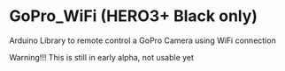 # GoPro_WiFi (HERO3+ Black only)
Arduino Library to remote control a GoPro Camera using WiFi connection

Warning!!! This is still in early alpha, not usable yet
